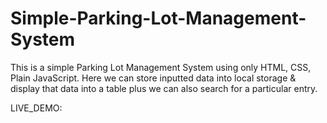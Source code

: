 # Simple-Parking-Lot-Management-System
This is a simple Parking Lot Management System using only HTML, CSS, Plain JavaScript. Here we can store inputted data into local storage &amp; display that data into a table plus we can also search for a particular entry.

LIVE_DEMO: 

